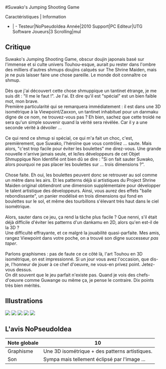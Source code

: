 #Suwako's Jumping Shooting Game

Caractéristiques | Information
- | -
Testeur|NoPseudoIdea
Année|2010
Support|PC
Editeur|UTG Software
Joueurs|3
Scrolling|mul

## Critique
Suwako's Jumping Shooting Game, obscur doujin japonais basé sur l'immense et si culte univers Touhou-esque, aurait pu rester dans l'ombre des milliers d'autres shmups doujins calqués sur The Shrine Maiden, mais je ne puis laisser faire une chose pareille. Le monde doit connaître ce shmup.<br/><br/>Dès que j'ai découvert cette chose shmuppique un tantinet étrange, je me suis dit : "Il me le faut !". Je l'ai. Et dire qu'il est "spécial" est un bien faible mot, mon brave.<br/>Première particularité qui se remarquera immédiatement : il est dans une 3D isométrique à la Viewpoint/Zaxxon, un tantinet inhabituel pour un danmaku digne de ce nom, ne trouvez-vous pas ? Eh bien, sachez que cette troidé ne sera qu'un simple souvenir quand la vérité sera révélée. Car il y a une seconde vérité à dévoiler ...<br/><br/>Ce qui rend ce shmup si spécial, ce qui m'a fait un choc, c'est, premièrement, que Suwako, l'héroïne que vous contrôlez ... saute. Mais alors, "c'est trop facile pour éviter les boulettes" me direz-vous. Une grande nouvelle n'arrive jamais seule, et le/les développeurs de cet Objet Shmuppique Non Identifié ont bien dû se dire : "Si on fait sauter Suwako, alors pourquoi ne pas placer les boulettes sur ... trois dimensions ?".<br/><br/>Chose faite. Eh oui, les boulettes peuvent donc se retrouver au sol comme un mètre dans les airs. Et les patterns déjà si artistiques du Project Shrine Maiden original obtiendront une dimension supplémentaire pour développer le talent artistique des développeurs. Ainsi, vous aurez des effets "balle rebondissante", un panier modélisé en trois dimensions qui fond en boulettes sur le sol, et même des tourbillons s'élevant très haut dans le ciel isométrique.<br/><br/>Alors, sauter dans ce jeu, ça rend la tâche plus facile ? Que nenni, s'il était déjà difficile d'éviter les patterns d'un dankamu en 2D, alors qu'en est-il de la 3D ?<br/>Une difficulté effrayante, et ce malgré la jouabilité quasi-parfaite. Mes amis, rangez Viewpoint dans votre poche, on a trouvé son digne successeur *pas taper*.<br/><br/>Parlons graphismes : pas de faute ce ce côté là, l'art Touhou en 3D isométrique, on est impressionné. Si un jour vous avez l'occasion, que dis-je, l'honneur de jouer à ce chef d'oeuvre, ne vous-en privez point. Jetez-vous dessus.<br/>On dit souvent que le jeu parfait n'existe pas. Quand je vois des chefs-d'oeuvre comme Guwange ou même ça, je pense le contraire. Dix points très bien mérités. 

## Illustrations
![](http://www.shmup.com/images/thumbs/img_fiche_1_1426.png)
![](http://www.shmup.com/images/thumbs/img_fiche_2_1426.png)
![](http://www.shmup.com/images/thumbs/img_fiche_3_1426.png)
![](http://www.shmup.com/images/thumbs/img_fiche_4_1426.png)
![](http://www.shmup.com/images/thumbs/img_fiche_5_1426.png)

## L'avis NoPseudoIdea
Note globale|10
-|-
Graphisme|Une 3D isométrique + des patterns artistiques. 
Son|Sympa mais tellement éclipsé par l'image ... 
